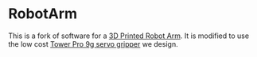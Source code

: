 # RobotArm
This is a fork of software for a [3D Printed Robot Arm](http://www.thingiverse.com/thing:1718984). It is modified to use the low cost [Tower Pro 9g servo gripper](https://www.thingiverse.com/thing:2802637) we design. 


